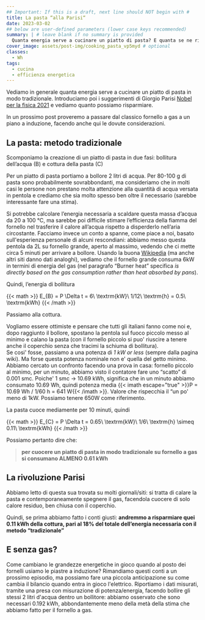 ```yaml
---
## Important: If this is a draft, next line should NOT begin with #
title: La pasta “alla Parisi“
date: 2023-03-02
## below are user-defined parameters (lower case keys recommended)
summary: | # leave blank if no summary is provided
  Quanta energia serve a cucinare un piatto di pasta? E quanta se ne risparmia seguendo i suggerimenti del premio Nobel per la Fisica Giorgio Parisi?
cover_image: assets/post-img/cooking_pasta_vp5myd # optional
classes:
  - Wh
tags:
  - cucina
  - efficienza energetica
---
```


Vediamo in generale quanta energia serve a cucinare un piatto di pasta in modo tradizionale. Introduciamo poi i suggerimenti di Giorgio Parisi [Nobel per la fisica 2021](https://www.nobelprize.org/prizes/physics/2021/parisi/facts/) e vediamo quanto possiamo risparmiare.

In un prossimo post proveremo a passare dal classico fornello a gas a un piano a induzione, facendo anche qui le dovute considerazioni.

## La pasta: metodo tradizionale

Scomponiamo la creazione di un piatto di pasta in due fasi: bollitura dell’acqua (B) e cottura della pasta (C)

Per un piatto di pasta portiamo a bollore 2 litri di acqua. Per 80-100 g di pasta sono probabilmente sovrabbondanti, ma consideriamo che in molti casi le persone non prestano molta attenzione alla quantità di acqua versata in pentola e crediamo che sia molto spesso ben oltre il necessario (sarebbe interessante fare una stima).

Si potrebbe calcolare l’energia necessaria a scaldare questa massa d’acqua da 20 a 100 °C, ma sarebbe poi difficile stimare l’efficienza della fiamma del fornello nel trasferire il calore all’acqua rispetto a disperderlo nell’aria circostante.
Facciamo invece un conto a spanne, come piace a noi, basato sull'esperienza personale di alcuni rescondiani: abbiamo messo questa pentola da 2L su fornello grande, aperto al massimo, vedendo che ci mette circa 5 minuti per arrivare a bollore. Usando la buona [Wikipedia](https://en.wikipedia.org/wiki/Gas_stove) (ma anche altri siti danno dati analoghi), vediamo che il fornello grande consuma 6kW in termini di energia del gas (nel paragrafo “Burner heat” specifica _is directly based on the gas consumption rather than heat absorbed by pans_).

Quindi, l’energia di bollitura

{{< math >}}
E_{B} = P \Delta t = 6\ \textrm{kW}\ 1/12\ \textrm{h} = 0.5\ \textrm{kWh}
{{< /math >}}

Passiamo alla cottura.

Vogliamo essere ottimiste e pensare che tutti gli italiani fanno come noi e, dopo raggiunto il bollore, spostano la pentola sul fuoco piccolo messo al minimo e calano la pasta (con il fornello piccolo si puo' riuscire a tenere anche il coperchio senza che tracimi la schiuma di bollitura).  
Se cosi' fosse, passiamo a una potenza di _1 kW or less_ (sempre dalla pagina wiki). Ma forse questa potenza nominale non e' quella del getto minimo.  
Abbiamo cercato un confronto facendo una prova in casa: fornello piccolo al minimo, per un minuto, abbiamo visto il contatore fare uno “scatto” di 0.001 smc. Poiche' 1 smc → 10.69 kWh, significa che in un minuto abbiamo consumato 10.69 Wh, quindi potenza media {{< imath escape="true" >}}P = 10.69 Wh / 1/60 h = 641 W{{< /imath >}}. Valore che rispecchia il “un po' meno di 1kW. 
Possiamo tenere 650W come riferimento.

La pasta cuoce mediamente per 10 minuti, quindi

{{< math >}}
E_{C} = P \Delta t = 0.65\ \textrm{kW}\ 1/6\ \textrm{h} \simeq 0.11\ \textrm{kWh}
{{< /math >}}

Possiamo pertanto dire che: 
>**per cuocere un piatto di pasta in modo tradizionale su fornello a gas si consumano ALMENO 0.61 kWh**

## La rivoluzione Parisi

Abbiamo letto di questa sua trovata su molti giornali/siti: si tratta di calare la pasta e contemporaneamente spegnere il gas, facendola cuocere di solo calore residuo, ben chiusa con il coperchio.

Quindi, se prima abbiamo fatto i conti giusti: **andremmo a risparmiare quei 0.11 kWh della cottura, pari al 18% del totale dell’energia necessaria con il metodo “tradizionale”**

## E senza gas?

Come cambiano le grandezze energetiche in gioco quando al posto dei fornelli usiamo le piastre a induzione? Rimandiamo questi conti a un prossimo episodio, ma possiamo fare una piccola anticipazione su come cambia il bilancio quando entra in gioco l'elettrico. Riportiamo i dati misurati, tramite una presa con misurazione di potenza/energia, facendo bollire gli stessi 2 litri d'acqua dentro un bollitore: abbiamo osservato che sono necessari 0.192 kWh, abbondantemente meno della met&agrave; della stima che abbiamo fatto per il fornello a gas.

<!--
  created 2023-03-02 12:00:17.144801 +0100 CET m=+0.110160376
-->